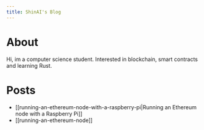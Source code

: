 ```yaml
---
title: ShinAI's Blog
---
```

# About

Hi, im a computer science student. Interested in blockchain, smart contracts and learning Rust.

# Posts
- [[running-an-ethereum-node-with-a-raspberry-pi|Running an Ethereum node with a Raspberry Pi]]
- [[running-an-ethereum-node]]